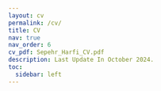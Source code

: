 ```yaml
---
layout: cv
permalink: /cv/
title: CV
nav: true
nav_order: 6
cv_pdf: Sepehr_Harfi_CV.pdf
description: Last Update In October 2024.
toc:
  sidebar: left
---
```

